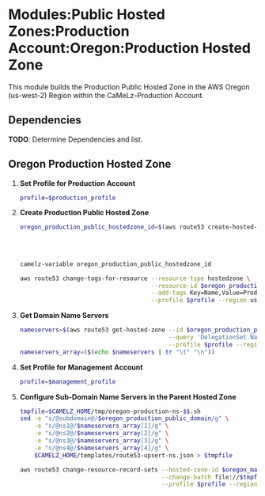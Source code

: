 # Modules:Public Hosted Zones:Production Account:Oregon:Production Hosted Zone

This module builds the Production Public Hosted Zone in the AWS Oregon (us-west-2) Region within the
CaMeLz-Production Account.

## Dependencies

**TODO**: Determine Dependencies and list.

## Oregon Production Hosted Zone

1. **Set Profile for Production Account**

    ```bash
    profile=$production_profile
    ```

1. **Create Production Public Hosted Zone**

    ```bash
    oregon_production_public_hostedzone_id=$(aws route53 create-hosted-zone --name $oregon_production_public_domain \
                                                                            --hosted-zone-config Comment="Public Zone for $oregon_production_public_domain",PrivateZone=false \
                                                                            --caller-reference $(date +%s) \
                                                                            --query 'HostedZone.Id' \
                                                                            --profile $profile --region us-east-1 --output text | cut -f3 -d /)
    camelz-variable oregon_production_public_hostedzone_id

    aws route53 change-tags-for-resource --resource-type hostedzone \
                                         --resource-id $oregon_production_public_hostedzone_id \
                                         --add-tags Key=Name,Value=Production-PublicHostedZone Key=Company,Value=CaMeLz Key=Environment,Value=Production \
                                         --profile $profile --region us-east-1 --output text
    ```

1. **Get Domain Name Servers**

    ```bash
    nameservers=$(aws route53 get-hosted-zone --id $oregon_production_public_hostedzone_id \
                                              --query 'DelegationSet.NameServers' \
                                              --profile $profile --region us-east-1 --output text)
    nameservers_array=($(echo $nameservers | tr "\t" "\n"))
    ```

1. **Set Profile for Management Account**

    ```bash
    profile=$management_profile
    ```

1. **Configure Sub-Domain Name Servers in the Parent Hosted Zone**

    ```bash
    tmpfile=$CAMELZ_HOME/tmp/oregon-production-ns-$$.sh
    sed -e "s/@subdomain@/$oregon_production_public_domain/g" \
        -e "s/@ns1@/$nameservers_array[1]/g" \
        -e "s/@ns2@/$nameservers_array[2]/g" \
        -e "s/@ns3@/$nameservers_array[3]/g" \
        -e "s/@ns4@/$nameservers_array[4]/g" \
        $CAMELZ_HOME/templates/route53-upsert-ns.json > $tmpfile

    aws route53 change-resource-record-sets --hosted-zone-id $oregon_management_public_hostedzone_id \
                                            --change-batch file://$tmpfile \
                                            --profile $profile --region us-east-1 --output text
    ```
